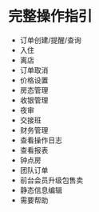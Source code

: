 # 完整操作指引

* 订单创建/提醒/查询
* 入住
* 离店
* 订单取消
* 价格设置
* 房态管理
* 收银管理
* 夜审
* 交接班
* 财务管理
* 查看操作日志
* 查看报表
* 钟点房
* 团队订单
* 前台会员升级包售卖
* 静态信息编辑
* 需要帮助

